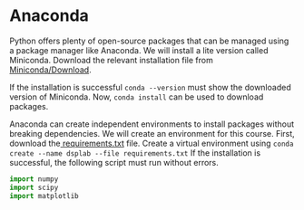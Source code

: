 # Anaconda

Python offers plenty of open-source packages that can be managed using a package manager like Anaconda. We will install a lite version called Miniconda. Download the relevant installation file from [Miniconda/Download](https://docs.conda.io/en/latest/miniconda.html).

If the installation is successful `conda --version` must show the downloaded version of Miniconda. Now, `conda install` can be used to download packages.

Anaconda can create independent environments to install packages without breaking dependencies. We will create an environment for this course. First, download the[ requirements.txt](https://raw.githubusercontent.com/kamath-abhijith/dsp-lab/main/requirements.txt) file. Create a virtual environment using `conda create --name dsplab --file requirements.txt`  If the installation is successful, the following script must run without errors.

```python
import numpy
import scipy
import matplotlib
```




